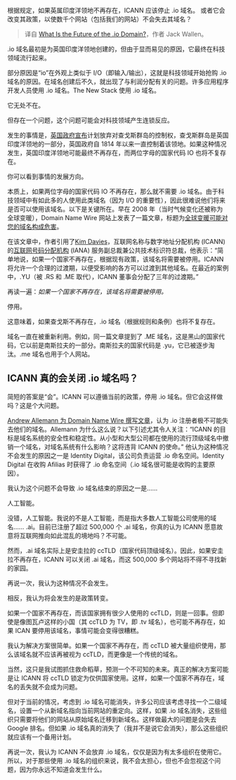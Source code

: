 
<!--
title: .io域名的未来是什么？
cover: https://cdn.thenewstack.io/media/2024/10/fab8c750-ole-kloth-ktroeg_lmxu-unsplash.jpg
-->

根据规定，如果英属印度洋领地不再存在，ICANN 应该停止 .io 域名。 或者它会改变其政策，以使数千个网站（包括我们的网站）不会失去其域名？

> 译自 [What Is the Future of the .io Domain?](https://thenewstack.io/what-is-the-future-of-the-io-domain/)，作者 Jack Wallen。

.io 域名最初是为英国印度洋领地创建的，但由于显而易见的原因，它最终在科技领域流行起来。

部分原因是“io”在外观上类似于 I/O（即输入/输出），这就是科技领域开始抢购 .io 域名的原因。在域名创建后不久，就出现了与利润分配有关的问题。许多应用程序开发人员使用 .io 域名。The New Stack 使用 .io 域名。

它无处不在。

但存在一个问题，这个问题可能会对科技领域产生连锁反应。

发生的事情是，[英国政府宣布](https://www.gov.uk/government/news/joint-statement-between-uk-and-mauritius-3-october-2024)计划放弃对查戈斯群岛的控制权，查戈斯群岛是英国印度洋领地的一部分，英国政府自 1814 年以来一直控制着该领地。如果这种情况发生，英国印度洋领地可能最终不再存在，而两位字母的国家代码 IO 也将不复存在。

你可以看到事情的发展方向。

本质上，如果两位字母的国家代码 IO 不再存在，那么就不需要 .io 域名。由于科技领域中有如此多的人使用此类域名（因为 I/O 的重要性），因此很难说他们将来是否可以使用该域名。以下是关键所在。早在 2008 年（当时气候变化还被称为全球变暖），Domain Name Wire 网站上发表了一篇文章，标题为[全球变暖可能对您的域名构成危害](https://domainnamewire.com/2008/11/18/global-warming-may-be-hazardous-to-your-domain-names/)。

在该文章中，作者引用了[Kim Davies](https://www.icann.org/profiles/187)，互联网名称与数字地址分配机构 (ICANN) 的[互联网号码分配机构](https://www.iana.org/) (IANA) 服务副总裁兼公共技术标识符总裁，他表示：“简单地说，如果一个国家不再存在，根据现有政策，该域名将需要被停用。ICANN 将允许一个合理的过渡期，以便受影响的各方可以过渡到其他域名。在最近的案例中，.YU（被 .RS 和 .ME 取代），ICANN 董事会分配了三年的过渡期。”

再读一遍：*如果一个国家不再存在，该域名将需要被停用。*

停用。

这意味着，如果查戈斯不再存在，.io 域名（根据规则和条例）也将不复存在。

域名一直在被重新利用。例如，同一篇文章提到了 .ME 域名，这是黑山的国家代码，它以前是南斯拉夫的一部分。南斯拉夫的国家代码是 .yu，它已被逐步淘汰。.me 域名也用于个人网站。

## ICANN 真的会关闭 .io 域名吗？
简短的答案是“会”。ICANN 可以遵循当前的政策，停用 .io 域名。但它会这样做吗？这是个大问题。

[Andrew Allemann 为 Domain Name Wire 撰写文章](https://domainnamewire.com/2024/10/09/io-domain-names-arent-going-away/)，认为 .io 注册者极不可能失去他们的域名。Allemann 为什么这么说？以下引述尤其令人关注：“ICANN 的目标是域名系统的安全性和稳定性。从小型和大型公司都在使用的流行顶级域名中撤销一个域名，对域名系统有什么影响？这将违背 ICANN 的使命。”
他认为这种情况不会发生的原因之一是 Identity Digital，该公司负责运营 .io 命名空间。Identity Digital 在收购 Afilias 时获得了 .io 命名空间（.io 域名很可能是收购的主要原因）。

我认为这个问题不会导致 .io 域名结束的原因之一是……

人工智能。

没错，人工智能。我说的不是人工智能，而是指大多数人工智能公司使用的域名…… .ai。目前已注册了超过 500,000 个 .ai 域名，你真的认为 ICANN 愿意故意将互联网推向如此混乱的境地吗？不可能。

然而，.ai 域名实际上是安圭拉的 ccTLD（国家代码顶级域名）。因此，如果安圭拉不再存在，ICANN 可以关闭 .ai 域名，而这 500,000 多个网站将不得不寻找新的家园。

再说一次，我认为这种情况不会发生。

相反，我认为将会发生的是政策转变。

如果一个国家不再存在，而该国家拥有很少人使用的 ccTLD，则是一回事。但即使是像图瓦卢这样的小国（其 ccTLD 为 TV，即 .tv 域名），也可能不再存在，如果 ICAN 要停用该域名，事情可能会变得很糟糕。

我认为解决方案很简单。如果一个国家不再存在，而 ccTLD 被大量组织使用，那么该域名就不应该再被视为 ccTLD，而更像是一个传统的域名。

当然，这只是我试图抓住救命稻草，预测一个不可知的未来。真正的解决方案可能是让 ICANN 将 ccTLD 锁定为仅供国家使用。这样，如果一个国家不再存在，域名的丢失就不会成为问题。

但对于当前的情况，考虑到 .io 域名可能消失，许多公司应该考虑寻找一个二级域名，设置一个从新域名指向当前网站的重定向。这样，如果 .io 域名消失，这些组织只需要将他们的网站从原始域名迁移到新域名。这样做最大的问题是会失去 Google 排名。但如果 .io 域名真的消失了（我并不是说它会消失），那么这些组织就应该有一个备用计划。

再说一次，我认为 ICANN 不会放弃 .io 域名，仅仅是因为有太多组织在使用它。所以，对于那些使用 .io 域名的组织来说，我不会太担心，但也不会忽视这个问题，因为你永远不知道会发生什么。
